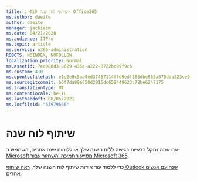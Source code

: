 ```yaml
---
title: שיתוף לוח שנה 410 ב- Office365
ms.author: daeite
author: daeite
manager: jackiesm
ms.date: 04/21/2020
ms.audience: ITPro
ms.topic: article
ms.service: o365-administration
ROBOTS: NOINDEX, NOFOLLOW
localization_priority: Normal
ms.assetid: 7ec088d3-8629-435e-a222-8722bc99f9c6
ms.custom: 410
ms.openlocfilehash: e1e2e8c5aa0ed37457114ffe9edf385dbe865a570ddb823ce9f44bd1391d9bd3
ms.sourcegitcommit: b5f7da89a650d2915dc652449623c78be6247175
ms.translationtype: MT
ms.contentlocale: he-IL
ms.lasthandoff: 08/05/2021
ms.locfileid: "53979566"
---
```

# <a name="calendar-sharing"></a>שיתוף לוח שנה

אם אתה נתקל בבעיות בגישה ללוח השנה שלך או ללוחות שנה אחרים, השתמש ב- [Microsoft מסייע התמיכה והשחזור עבור Microsoft 365](https://diagnostics.office.com/).
  
כדי ללמוד עוד אודות שיתוף לוח השנה שלך, [ראה שיתוף Outlook שנה עם אנשים אחרים](https://support.office.com/article/353ed2c1-3ec5-449d-8c73-6931a0adab88.aspx).
